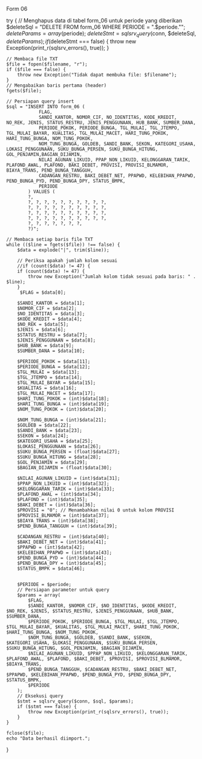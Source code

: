 Form 06

try {
    // Menghapus data di tabel form_06 untuk periode yang diberikan
    $deleteSql = "DELETE FROM form_06 WHERE PERIODE = ".$periode."";
    $deleteParams = array($periode);
    $deleteStmt = sqlsrv_query($conn, $deleteSql, $deleteParams);
    if ($deleteStmt === false) {
        throw new Exception(print_r(sqlsrv_errors(), true));
    }	
	
    // Membaca file TXT
    $file = fopen($filename, "r");
    if ($file === false) {
        throw new Exception("Tidak dapat membuka file: $filename");
    }
    // Mengabaikan baris pertama (header)
    fgets($file);

    // Persiapan query insert
    $sql = "INSERT INTO form_06 (
                FLAG, 
				SANDI_KANTOR, NOMOR_CIF, NO_IDENTITAS, KODE_KREDIT, NO_REK, JENIS, STATUS_RESTRU, JENIS_PENGGUNAAN, HUB_BANK, SUMBER_DANA, 
				PERIODE_POKOK, PERIODE_BUNGA, TGL_MULAI, TGL_JTEMPO, TGL_MULAI_BAYAR, KUALITAS, TGL_MULAI_MACET, HARI_TUNG_POKOK, HARI_TUNG_BUNGA, NOM_TUNG_POKOK, 
				NOM_TUNG_BUNGA, GOLDEB, SANDI_BANK, SEKON, KATEGORI_USAHA, LOKASI_PENGGUNAAN, SUKU_BUNGA_PERSEN, SUKU_BUNGA_HITUNG, GOL_PENJAMIN,BAGIAN_DIJAMIN, 
				NILAI_AGUNAN_LIKUID, PPAP_NON_LIKUID, KELONGGARAN_TARIK, PLAFOND_AWAL, PLAFOND, BAKI_DEBET, PROVISI, PROVISI_BLMAMOR, BIAYA_TRANS, PEND_BUNGA_TANGGUH,
				CADANGAN_RESTRU, BAKI_DEBET_NET, PPAPWD, KELEBIHAN_PPAPWD, PEND_BUNGA_PYD, PEND_BUNGA_DPY, STATUS_BMPK, 
				PERIODE
            ) VALUES (
			?, 
			?, ?, ?, ?, ?, ?, ?, ?, ?, ?,
			?, ?, ?, ?, ?, ?, ?, ?, ?, ?, 
			?, ?, ?, ?, ?, ?, ?, ?, ?, ?,
			?, ?, ?, ?, ?, ?, ?, ?, ?, ?,
			?, ?, ?, ?, ?, ?, ?, 
			?)";
			
    // Membaca setiap baris file TXT
    while (($line = fgets($file)) !== false) {
        $data = explode("|", trim($line));

        // Periksa apakah jumlah kolom sesuai
        //if (count($data) != 47) {
		if (count($data) != 47) {
            throw new Exception("Jumlah kolom tidak sesuai pada baris: " . $line);
        }
         $FLAG = $data[0];
		
        $SANDI_KANTOR = $data[1];
        $NOMOR_CIF = $data[2];
        $NO_IDENTITAS = $data[3];
        $KODE_KREDIT = $data[4];
        $NO_REK = $data[5];
        $JENIS = $data[6];
        $STATUS_RESTRU = $data[7];
        $JENIS_PENGGUNAAN = $data[8];
        $HUB_BANK = $data[9];
		$SUMBER_DANA = $data[10];
		
        $PERIODE_POKOK = $data[11];
        $PERIODE_BUNGA = $data[12];
        $TGL_MULAI = $data[13];
        $TGL_JTEMPO = $data[14];
        $TGL_MULAI_BAYAR = $data[15];
        $KUALITAS = $data[16];
        $TGL_MULAI_MACET = $data[17];
        $HARI_TUNG_POKOK = (int)$data[18];
        $HARI_TUNG_BUNGA = (int)$data[19];	
        $NOM_TUNG_POKOK = (int)$data[20];
		
        $NOM_TUNG_BUNGA = (int)$data[21];
        $GOLDEB = $data[22];
        $SANDI_BANK = $data[23];
        $SEKON = $data[24];
        $KATEGORI_USAHA = $data[25];
        $LOKASI_PENGGUNAAN = $data[26];
        $SUKU_BUNGA_PERSEN = (float)$data[27];
        $SUKU_BUNGA_HITUNG = $data[28];
        $GOL_PENJAMIN = $data[29];		
        $BAGIAN_DIJAMIN = (float)$data[30];
		
        $NILAI_AGUNAN_LIKUID = (int)$data[31];
        $PPAP_NON_LIKUID = (int)$data[32];
        $KELONGGARAN_TARIK = (int)$data[33];
        $PLAFOND_AWAL = (int)$data[34];
        $PLAFOND = (int)$data[35];
        $BAKI_DEBET = (int)$data[36];
		$PROVISI = "0"; // Menambahkan nilai 0 untuk kolom PROVISI
        $PROVISI_BLMAMOR = (int)$data[37];
        $BIAYA_TRANS = (int)$data[38];		
        $PEND_BUNGA_TANGGUH = (int)$data[39];
		
        $CADANGAN_RESTRU = (int)$data[40];
        $BAKI_DEBET_NET = (int)$data[41];
        $PPAPWD = (int)$data[42];
        $KELEBIHAN_PPAPWD = (int)$data[43];
        $PEND_BUNGA_PYD = (int)$data[44];
        $PEND_BUNGA_DPY = (int)$data[45];
        $STATUS_BMPK = $data[46];		
		
		
		$PERIODE = $periode;
        // Persiapan parameter untuk query
        $params = array(
            $FLAG, 
			$SANDI_KANTOR, $NOMOR_CIF, $NO_IDENTITAS, $KODE_KREDIT, $NO_REK, $JENIS, $STATUS_RESTRU, $JENIS_PENGGUNAAN, $HUB_BANK, $SUMBER_DANA, 
			$PERIODE_POKOK, $PERIODE_BUNGA, $TGL_MULAI, $TGL_JTEMPO, $TGL_MULAI_BAYAR, $KUALITAS, $TGL_MULAI_MACET, $HARI_TUNG_POKOK, $HARI_TUNG_BUNGA, $NOM_TUNG_POKOK, 
			$NOM_TUNG_BUNGA, $GOLDEB, $SANDI_BANK, $SEKON, $KATEGORI_USAHA, $LOKASI_PENGGUNAAN, $SUKU_BUNGA_PERSEN, $SUKU_BUNGA_HITUNG, $GOL_PENJAMIN, $BAGIAN_DIJAMIN, 
			$NILAI_AGUNAN_LIKUID, $PPAP_NON_LIKUID, $KELONGGARAN_TARIK, $PLAFOND_AWAL, $PLAFOND, $BAKI_DEBET, $PROVISI, $PROVISI_BLMAMOR, $BIAYA_TRANS,
			$PEND_BUNGA_TANGGUH, $CADANGAN_RESTRU, $BAKI_DEBET_NET, $PPAPWD, $KELEBIHAN_PPAPWD, $PEND_BUNGA_PYD, $PEND_BUNGA_DPY, $STATUS_BMPK, 
			$PERIODE
        );		
        // Eksekusi query
        $stmt = sqlsrv_query($conn, $sql, $params);
        if ($stmt === false) {
            throw new Exception(print_r(sqlsrv_errors(), true));
        }
    }

    fclose($file);
    echo "Data berhasil diimport.";
}
